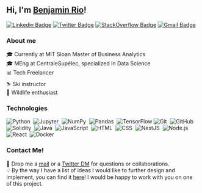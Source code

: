 ## Hi, I'm [Benjamin Rio](https://github.com/benjamrio/)!
[![Linkedin Badge](https://img.shields.io/badge/LinkedIn-0077B5?style=for-the-badge&logo=linkedin&logoColor=white)](https://www.linkedin.com/in/benjamin-rio-3884b5166/)
[![Twitter Badge](https://img.shields.io/badge/Twitter-1DA1F2?style=for-the-badge&logo=twitter&logoColor=white)](https://twitter.com/KeyzTheDev)
[![StackOverflow Badge](https://img.shields.io/badge/Stack_Overflow-FE7A16?style=for-the-badge&logo=stack-overflow&logoColor=white)](https://stackoverflow.com/users/15190888/benjamin-rio)
[![Gmail Badge](https://img.shields.io/badge/Gmail-D14836?style=for-the-badge&logo=gmail&logoColor=white)](mailto:benjamin.rio.dev@gmail.com)

### About me
🎓 Currently at MIT Sloan Master of Business Analytics<br>
🎓 MEng at CentraleSupélec, specialized in Data Science<br>
📊 Tech Freelancer <br>
⛷️ Ski instructor<br>
🦈 Wildlife enthusiast<br>

### Technologies
![Python](https://img.shields.io/badge/-Python-05122A?style=flat&logo=python)&nbsp;
![Jupyter](https://img.shields.io/badge/-Jupyter-05122A?&style=flat&logo=Jupyter)&nbsp;
![NumPy](https://img.shields.io/badge/-NumPy-05122A?&style=flat&logo=Numpy)&nbsp;
![Pandas](https://img.shields.io/badge/-pandas-05122A?&style=flat&logo=pandas)&nbsp;
![TensorFlow](https://img.shields.io/badge/-TensorFlow-05122A?&style=flat&logo=tensorflow)
![Git](https://img.shields.io/badge/-Git-05122A?style=flat&logo=git)&nbsp;
![GitHub](https://img.shields.io/badge/-GitHub-05122A?style=flat&logo=github)&nbsp;
![Solidity](https://img.shields.io/badge/-Solidity-05122A?style=flat&logo=Solidity&logoColor=F5F5F5)&nbsp;
![Java](https://img.shields.io/badge/-Java-05122A?style=flat&logo=Java&logoColor=E57002)&nbsp;
![JavaScript](https://img.shields.io/badge/-JavaScript-05122A?style=flat&logo=javascript)&nbsp;
![HTML](https://img.shields.io/badge/-HTML-05122A?style=flat&logo=HTML5)&nbsp;
![CSS](https://img.shields.io/badge/-CSS-05122A?style=flat&logo=CSS3&logoColor=1572B6)&nbsp;
![NestJS](https://img.shields.io/badge/-NestJS-05122A?style=flat&logo=NestJS&logoColor=E0234E)&nbsp;
![Node.js](https://img.shields.io/badge/-Node.js-05122A?style=flat&logo=Node.js)&nbsp;
![React](https://img.shields.io/badge/-React-05122A?style=flat&logo=React&logoColor=61DAFB)&nbsp;
![Docker](https://img.shields.io/badge/-Docker-05122A?style=flat&logo=Docker&logoColor=61DAFB)&nbsp;


### Contact Me!
📧 Drop me a [mail](mailto:benjamin.rio.dev@gmail.com) or a [Twitter DM](https://twitter.com/messages/compose?recipient_id=1351485356944859136&text=Hi%20Benjamin!) for questions or collaborations.<br>
💡 By the way I have a list of ideas I would like to further design and implement, you can find it [here](https://github.com/benjamrio/project_ideas)! I would be happy to work with you on one of this project.
<!---
benjamrio/benjamrio is a ✨ special ✨ repository because its `README.md` (this file) appears on your GitHub profile.
You can click the Preview link to take a look at your changes.

![Benjamin's top languages](https://github-readme-stats.vercel.app/api/top-langs/?username=benjamrio&show_icons=true&title_color=f6c32c&icon_color=f6c32c&text_color=9f9f9f&bg_color=151515&count_private=true&layout=compact)
--->
